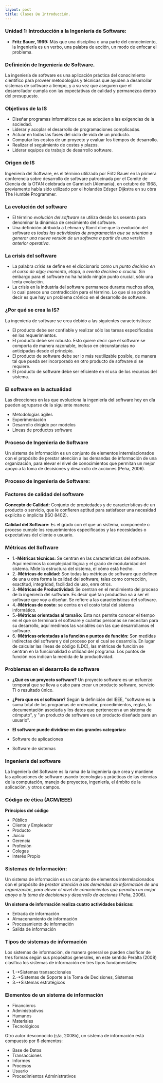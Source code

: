 ```yaml
---
layout: post
title: Clases De Introducción.
---
```


### Unidad 1: Introducción a la Ingeniería de Software:

* **Fritz Bauer, 1969:** Más que una disciplina o una parte del conocimiento, la Ingeniería es un verbo, una palabra de acción, un modo de enfocar el problema.

### Definición de Ingeniería de Software.

La ingeniería de software es una aplicación práctica del conocimiento científico para proveer metodologías y técnicas que ayuden a desarrollar sistemas de software a tiempo, y a su vez que aseguren que el desarrollador cumpla con las expectativas de calidad y permanezca dentro del presupuesto.

### Objetivos de la IS
* Diseñar programas informáticos que se adecúen a las exigencias de la sociedad.
* Liderar y acoplar el desarrollo de programaciones complicadas.
* Actuar en todas las fases del ciclo de vida de un producto.
* Computar los costos de un proyecto y evaluar los tiempos de desarrollo.
* Realizar el seguimiento de costes y plazos.
* Liderar equipos de trabajo de desarrollo software.

### Origen de IS
Ingeniería del Software, es el término utilizado por Fritz Bauer en la primera conferencia sobre desarrollo de software patrocinada por el Comité de Ciencia de la OTAN celebrada en Garmisch (Alemania), en octubre de 1968, previamente había sido utilizado por el holandés Edsger Dijkstra en su obra The Humble Programmer.

### La evolución del software
* El término *evolución del software* se utiliza desde los sesenta para denominar la dinámica de crecimiento del software.
* Una definición atribuida a Lehman y Ramil dice que la evolución del software es *todas las actividades de programación que se orientan a generar una nueva versión de un software a partir de una versión anterior operativa*. 

### La crisis del software
* La palabra *crisis* se define en el diccionario como *un punto decisivo en el curso de algo; momento, etapa, o evento decisivo o crucial*. Sin embargo para el software no ha habido ningún punto crucial, sólo una lenta evolución.
* La crisis en la industria del software permanece durante muchos años, lo cual parece una contradicción para el término. Lo que si se podría decir es que hay un problema crónico en el desarrollo de software.

### ¿Por qué se crea la IS?
La ingeniería de software se crea debido a las siguientes características:
* El producto debe ser confiable y realizar sólo las tareas especificadas en los requerimientos.
 * El producto debe ser robusto. Esto quiere decir que el software se comporta de manera razonable, incluso en circunstancias no anticipadas desde el principio.
* El producto de software debe ser lo más reutilizable posible, de manera tal que pueda ser incorporado en otro producto de software si se requiere.
* El producto de software debe ser eficiente en el uso de los recursos del sistema.

### El software en la actualidad
Las direcciones en las que evoluciona la ingeniería del software hoy en día pueden agruparse de la siguiente manera:
* Metodologías ágiles
* Experimentación
* Desarrollo dirigido por modelos
* Líneas de productos software

### Proceso de Ingenieria de Software
Un sistema de información es un conjunto de elementos interrelacionados con el propósito de prestar atención a las demandas de información de una organización, para elevar el nivel de conocimientos que permitan un mejor apoyo a la toma de decisiones y desarrollo de acciones (Peña, 2006).

### Proceso de Ingenieria de Software:
### Factores de calidad del software
**Concepto de Calidad:** Conjunto de propiedades y de características de un producto o servicio, que le confieren aptitud para satisfacer una necesidad explícita o implícita (ISO 8402).

**Calidad del Software:** Es el grado con el que un sistema, componente o proceso cumple los requerimientos especificados y las necesidades o expectativas del cliente o usuario.

### Métricas del Software
* 1.-**Métricas técnicas:** Se centran en las características del software. Aquí medimos la complejidad lógica y el grado de modularidad del sistema. Mide la estructura del sistema, el cómo está hecho.
* 2.-**Métricas de calidad:** Son todas las métricas de software que definen de una u otra forma la calidad del software; tales como corrección, exactitud, integridad, facilidad de uso, enre otros.
* 3.-**Métricas de Productividad:** Se centran en el rendimiento del proceso de la ingeniería del software. Es decir qué tan productivo va a ser el software que voy a diseñar. Se refiere a las características del software.
* 4.-**Métricas de costo:** se centra en el costo total del sistema informático.
* 5.-**Métricas orientadas al tamaño:** Esta nos permite conocer el tiempo en el que se terminará el software y cuántas personas se necesitan para su desarrollo, aquí medimos las variables con las que desarrollamos el software.
* 6.**-Métricas orientadas a la función o puntos de función:** Son medidas indirectas del software y del proceso por el cual se desarrolla. En lugar de calcular las líneas de código (LDC), las métricas de función se centran en la funcionalidad o utilidad del programa. Los puntos de función nos indican la medida de la productividad.

### Problemas en el desarrollo de software
* **¿Qué es un proyecto software?**
Un proyecto software es un esfuerzo temporal que se lleva a cabo para crear un producto software, servicio TI o resultado único.

* **¿Pero que es el software?**
Según la definición del IEEE, "software es la suma total de los programas de ordenador, procedimientos, reglas, la documentación asociada y los datos que pertenecen a un sistema de cómputo", y "un producto de software es un producto diseñado para un usuario".

* **El software puede dividirse en dos grandes categorías:**
* Software de aplicaciones
* Software de sistemas

### Ingeniería del software
La Ingeniería del Software es la rama de la ingeniería que crea y mantiene las aplicaciones de software usando tecnologías y prácticas de las ciencias de la computación, manejo de proyectos, ingeniería, el ámbito de la aplicación, y otros campos.

### Código de ética (ACM/IEEE)
**Principios del código**
* Público
* Cliente y Empleador
* Producto
* Juicio
* Gerencia
* Profesión
* Colegas
* Interés Propio

### Sistemas de Información:

Un sistema de información es un conjunto de elementos interrelacionados con el propósito de *prestar atención a las demandas de información de una organización*, *para elevar el nivel de conocimientos que permitan un mejor apoyo a la toma de decisiones y desarrollo de acciones* (Peña, 2006).

**Un sistema de información realiza cuatro actividades básicas:**
* Entrada de información
* Almacenamiento de información
* Procesamiento de información
* Salida de información

### Tipos de sistemas de información
Los sistemas de información, de manera general se pueden clasificar de tres formas según sus propósitos generales, en este sentido Peralta (2008) clasifica los sistemas de información en tres tipos fundamentales:
* 1.-*Sistemas transaccionales
* 2.-*Sistemas de Soporte a la Toma de Decisiones, Sistemas
* 3.-*Sistemas estratégicos

### Elementos de un sistema de información
* Financieros
* Administrativos
* Humanos
* Materiales
* Tecnológicos

Otro autor desconocido (s/a, 2008b), un sistema de información está compuesto por 6 elementos:
* Base de Datos
* Transacciones
* Informes
* Procesos
* Usuario
* Procedimientos Administrativos

